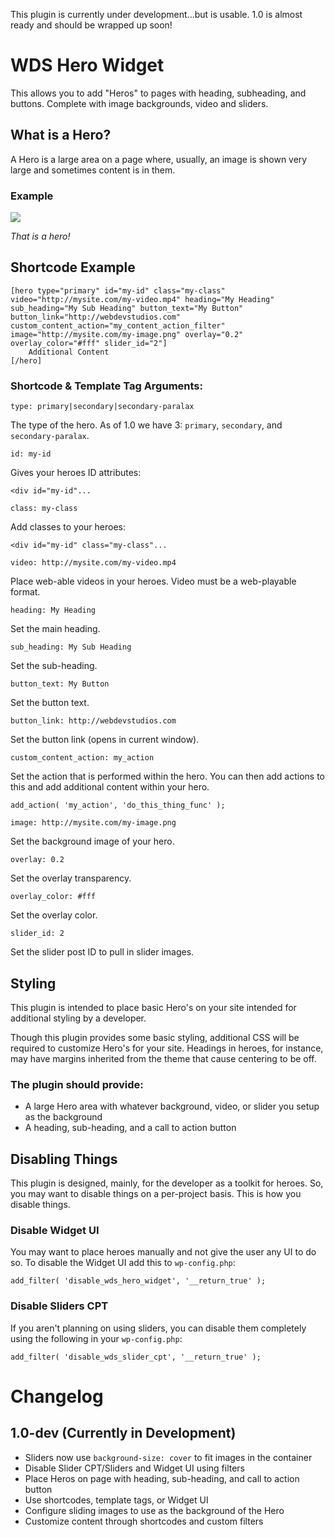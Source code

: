 
This plugin is currently under development...but is usable. 1.0 is almost ready
and should be wrapped up soon!

# WDS Hero Widget

This allows you to add "Heros" to pages with heading, subheading, and buttons.
Complete with image backgrounds, video and sliders.

## What is a Hero?

A Hero is a large area on a page where, usually, an image is shown very large
and sometimes content is in them.

### Example

![](https://cldup.com/U9FjyLmeic-2000x2000.png)

*That is a hero!*

## Shortcode Example

```
[hero type="primary" id="my-id" class="my-class" video="http://mysite.com/my-video.mp4" heading="My Heading" sub_heading="My Sub Heading" button_text="My Button" button_link="http://webdevstudios.com" custom_content_action="my_content_action_filter" image="http://mysite.com/my-image.png" overlay="0.2" overlay_color="#fff" slider_id="2"]
    Additional Content
[/hero]
```

### Shortcode & Template Tag Arguments:

`type: primary|secondary|secondary-paralax`

The type of the hero. As of 1.0 we have 3: `primary`, `secondary`, and `secondary-paralax`.

`id: my-id`

Gives your heroes ID attributes:

```
<div id="my-id"...
```

`class: my-class`

Add classes to your heroes:

```
<div id="my-id" class="my-class"...
```

`video: http://mysite.com/my-video.mp4`

Place web-able videos in your heroes. Video must be a web-playable format.

`heading: My Heading`

Set the main heading.

`sub_heading: My Sub Heading`

Set the sub-heading.

`button_text: My Button`

Set the button text.

`button_link: http://webdevstudios.com`

Set the button link (opens in current window).

`custom_content_action: my_action`

Set the action that is performed within the hero. You can then add actions
to this and add additional content within your hero.

```
add_action( 'my_action', 'do_this_thing_func' );
```

`image: http://mysite.com/my-image.png`

Set the background image of your hero.

`overlay: 0.2`

Set the overlay transparency.

`overlay_color: #fff`

Set the overlay color.

`slider_id: 2`

Set the slider post ID to pull in slider images.

## Styling

This plugin is intended to place basic Hero's on your site intended for
additional styling by a developer.

Though this plugin provides some basic styling, additional CSS will be required
to customize Hero's for your site. Headings in heroes, for instance, may have margins
inherited from the theme that cause centering to be off.

### The plugin should provide:

- A large Hero area with whatever background, video, or slider you setup as the background
- A heading, sub-heading, and a call to action button

## Disabling Things

This plugin is designed, mainly, for the developer as a toolkit for heroes. So,
you may want to disable things on a per-project basis. This is how you disable
things.

### Disable Widget UI

You may want to place heroes manually and not give the user any
UI to do so. To disable the Widget UI add this to `wp-config.php`:

```
add_filter( 'disable_wds_hero_widget', '__return_true' );
```

### Disable Sliders CPT

If you aren't planning on using sliders, you can disable them completely using
the following in your `wp-config.php`:

```
add_filter( 'disable_wds_slider_cpt', '__return_true' );
```

# Changelog

## 1.0-dev (Currently in Development)

- Sliders now use `background-size: cover` to fit images in the container
- Disable Slider CPT/Sliders and Widget UI using filters
- Place Heros on page with heading, sub-heading, and call to action button
- Use shortcodes, template tags, or Widget UI
- Configure sliding images to use as the background of the Hero
- Customize content through shortcodes and custom filters
